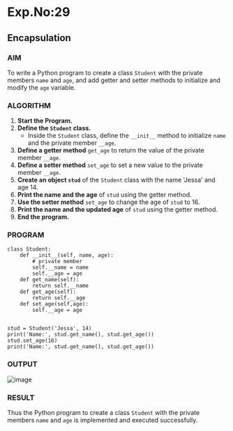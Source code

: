 # Exp.No:29  
## Encapsulation


### AIM  
To write a Python program to create a class `Student` with the private members `name` and `age`, and add getter and setter methods to initialize and modify the `age` variable.


### ALGORITHM

1. **Start the Program.**
2. **Define the `Student` class.**
   - Inside the `Student` class, define the `__init__` method to initialize `name` and the private member `__age`.
3. **Define a getter method** `get_age` to return the value of the private member `__age`.
4. **Define a setter method** `set_age` to set a new value to the private member `__age`.
5. **Create an object `stud`** of the `Student` class with the name 'Jessa' and age 14.
6. **Print the name and the age** of `stud` using the getter method.
7. **Use the setter method** `set_age` to change the age of `stud` to 16.
8. **Print the name and the updated age** of `stud` using the getter method.
9. **End the program.**



### PROGRAM

```
class Student:
    def __init__(self, name, age):
        # private member
        self.__name = name
        self.__age = age
    def get_name(self):
        return self.__name
    def get_age(self):
        return self.__age
    def set_age(self,age):
        self.__age = age       


stud = Student('Jessa', 14)
print('Name:', stud.get_name(), stud.get_age())
stud.set_age(16)
print('Name:', stud.get_name(), stud.get_age())

```

### OUTPUT
![image](https://github.com/user-attachments/assets/0ca3d8e7-aa58-4035-ac1d-684903d0bddd)



### RESULT
Thus the  Python program to create a class `Student` with the private members `name` and `age` is implemented and executed successfully.


